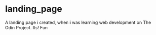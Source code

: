 # landing_page
A landing page i created, when i was learning web development on The Odin Project. Its! Fun
